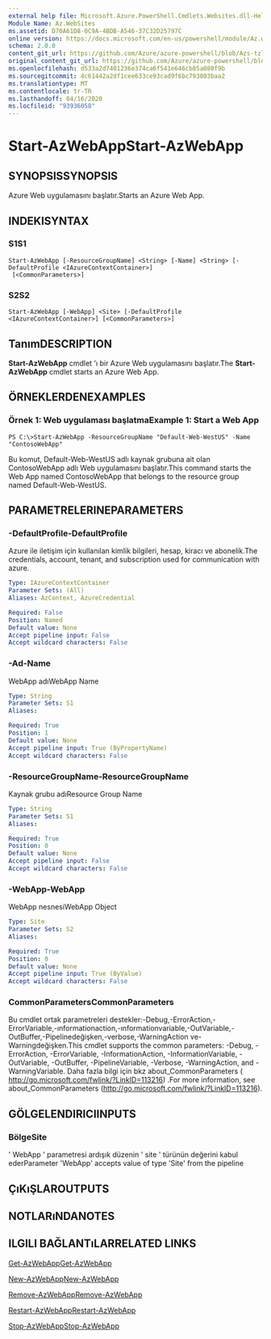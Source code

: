 ```yaml
---
external help file: Microsoft.Azure.PowerShell.Cmdlets.Websites.dll-Help.xml
Module Name: Az.WebSites
ms.assetid: D70A61D8-0C9A-4BDB-A546-37C32D25797C
online version: https://docs.microsoft.com/en-us/powershell/module/Az.websites/start-Azwebapp
schema: 2.0.0
content_git_url: https://github.com/Azure/azure-powershell/blob/Azs-tzl/src/Websites/Websites/help/Start-AzWebApp.md
original_content_git_url: https://github.com/Azure/azure-powershell/blob/Azs-tzl/src/Websites/Websites/help/Start-AzWebApp.md
ms.openlocfilehash: d533a2d7401236e374ca6f541e646cb85a080f9b
ms.sourcegitcommit: 4c61442a2df1cee633ce93cad9f6bc793803baa2
ms.translationtype: MT
ms.contentlocale: tr-TR
ms.lasthandoff: 04/16/2020
ms.locfileid: "93936058"
---
```

# <span data-ttu-id="355cd-101">Start-AzWebApp</span><span class="sxs-lookup"><span data-stu-id="355cd-101">Start-AzWebApp</span></span>

## <span data-ttu-id="355cd-102">SYNOPSIS</span><span class="sxs-lookup"><span data-stu-id="355cd-102">SYNOPSIS</span></span>
<span data-ttu-id="355cd-103">Azure Web uygulamasını başlatır.</span><span class="sxs-lookup"><span data-stu-id="355cd-103">Starts an Azure Web App.</span></span>

## <span data-ttu-id="355cd-104">INDEKI</span><span class="sxs-lookup"><span data-stu-id="355cd-104">SYNTAX</span></span>

### <span data-ttu-id="355cd-105">S1</span><span class="sxs-lookup"><span data-stu-id="355cd-105">S1</span></span>
```
Start-AzWebApp [-ResourceGroupName] <String> [-Name] <String> [-DefaultProfile <IAzureContextContainer>]
 [<CommonParameters>]
```

### <span data-ttu-id="355cd-106">S2</span><span class="sxs-lookup"><span data-stu-id="355cd-106">S2</span></span>
```
Start-AzWebApp [-WebApp] <Site> [-DefaultProfile <IAzureContextContainer>] [<CommonParameters>]
```

## <span data-ttu-id="355cd-107">Tanım</span><span class="sxs-lookup"><span data-stu-id="355cd-107">DESCRIPTION</span></span>
<span data-ttu-id="355cd-108">**Start-AzWebApp** cmdlet 'ı bir Azure Web uygulamasını başlatır.</span><span class="sxs-lookup"><span data-stu-id="355cd-108">The **Start-AzWebApp** cmdlet starts an Azure Web App.</span></span>

## <span data-ttu-id="355cd-109">ÖRNEKLERDEN</span><span class="sxs-lookup"><span data-stu-id="355cd-109">EXAMPLES</span></span>

### <span data-ttu-id="355cd-110">Örnek 1: Web uygulaması başlatma</span><span class="sxs-lookup"><span data-stu-id="355cd-110">Example 1: Start a Web App</span></span>
```
PS C:\>Start-AzWebApp -ResourceGroupName "Default-Web-WestUS" -Name "ContosoWebApp"
```

<span data-ttu-id="355cd-111">Bu komut, Default-Web-WestUS adlı kaynak grubuna ait olan ContosoWebApp adlı Web uygulamasını başlatır.</span><span class="sxs-lookup"><span data-stu-id="355cd-111">This command starts the Web App named ContosoWebApp that belongs to the resource group named Default-Web-WestUS.</span></span>

## <span data-ttu-id="355cd-112">PARAMETRELERINE</span><span class="sxs-lookup"><span data-stu-id="355cd-112">PARAMETERS</span></span>

### <span data-ttu-id="355cd-113">-DefaultProfile</span><span class="sxs-lookup"><span data-stu-id="355cd-113">-DefaultProfile</span></span>
<span data-ttu-id="355cd-114">Azure ile iletişim için kullanılan kimlik bilgileri, hesap, kiracı ve abonelik.</span><span class="sxs-lookup"><span data-stu-id="355cd-114">The credentials, account, tenant, and subscription used for communication with azure.</span></span>

```yaml
Type: IAzureContextContainer
Parameter Sets: (All)
Aliases: AzContext, AzureCredential

Required: False
Position: Named
Default value: None
Accept pipeline input: False
Accept wildcard characters: False
```

### <span data-ttu-id="355cd-115">-Ad</span><span class="sxs-lookup"><span data-stu-id="355cd-115">-Name</span></span>
<span data-ttu-id="355cd-116">WebApp adı</span><span class="sxs-lookup"><span data-stu-id="355cd-116">WebApp Name</span></span>

```yaml
Type: String
Parameter Sets: S1
Aliases: 

Required: True
Position: 1
Default value: None
Accept pipeline input: True (ByPropertyName)
Accept wildcard characters: False
```

### <span data-ttu-id="355cd-117">-ResourceGroupName</span><span class="sxs-lookup"><span data-stu-id="355cd-117">-ResourceGroupName</span></span>
<span data-ttu-id="355cd-118">Kaynak grubu adı</span><span class="sxs-lookup"><span data-stu-id="355cd-118">Resource Group Name</span></span>

```yaml
Type: String
Parameter Sets: S1
Aliases: 

Required: True
Position: 0
Default value: None
Accept pipeline input: False
Accept wildcard characters: False
```

### <span data-ttu-id="355cd-119">-WebApp</span><span class="sxs-lookup"><span data-stu-id="355cd-119">-WebApp</span></span>
<span data-ttu-id="355cd-120">WebApp nesnesi</span><span class="sxs-lookup"><span data-stu-id="355cd-120">WebApp Object</span></span>

```yaml
Type: Site
Parameter Sets: S2
Aliases: 

Required: True
Position: 0
Default value: None
Accept pipeline input: True (ByValue)
Accept wildcard characters: False
```

### <span data-ttu-id="355cd-121">CommonParameters</span><span class="sxs-lookup"><span data-stu-id="355cd-121">CommonParameters</span></span>
<span data-ttu-id="355cd-122">Bu cmdlet ortak parametreleri destekler:-Debug,-ErrorAction,-ErrorVariable,-ınformationaction,-ınformationvariable,-OutVariable,-OutBuffer,-Pipelinedeğişken,-verbose,-WarningAction ve-Warningdeğişken.</span><span class="sxs-lookup"><span data-stu-id="355cd-122">This cmdlet supports the common parameters: -Debug, -ErrorAction, -ErrorVariable, -InformationAction, -InformationVariable, -OutVariable, -OutBuffer, -PipelineVariable, -Verbose, -WarningAction, and -WarningVariable.</span></span> <span data-ttu-id="355cd-123">Daha fazla bilgi için bkz about_CommonParameters ( http://go.microsoft.com/fwlink/?LinkID=113216) .</span><span class="sxs-lookup"><span data-stu-id="355cd-123">For more information, see about_CommonParameters (http://go.microsoft.com/fwlink/?LinkID=113216).</span></span>

## <span data-ttu-id="355cd-124">GÖLGELENDIRICI</span><span class="sxs-lookup"><span data-stu-id="355cd-124">INPUTS</span></span>

### <span data-ttu-id="355cd-125">Bölge</span><span class="sxs-lookup"><span data-stu-id="355cd-125">Site</span></span>
<span data-ttu-id="355cd-126">' WebApp ' parametresi ardışık düzenin ' site ' türünün değerini kabul eder</span><span class="sxs-lookup"><span data-stu-id="355cd-126">Parameter 'WebApp' accepts value of type 'Site' from the pipeline</span></span>

## <span data-ttu-id="355cd-127">ÇıKıŞLAR</span><span class="sxs-lookup"><span data-stu-id="355cd-127">OUTPUTS</span></span>

## <span data-ttu-id="355cd-128">NOTLARıNDA</span><span class="sxs-lookup"><span data-stu-id="355cd-128">NOTES</span></span>

## <span data-ttu-id="355cd-129">ILGILI BAĞLANTıLAR</span><span class="sxs-lookup"><span data-stu-id="355cd-129">RELATED LINKS</span></span>

[<span data-ttu-id="355cd-130">Get-AzWebApp</span><span class="sxs-lookup"><span data-stu-id="355cd-130">Get-AzWebApp</span></span>](./Get-AzWebApp.md)

[<span data-ttu-id="355cd-131">New-AzWebApp</span><span class="sxs-lookup"><span data-stu-id="355cd-131">New-AzWebApp</span></span>](./New-AzWebApp.md)

[<span data-ttu-id="355cd-132">Remove-AzWebApp</span><span class="sxs-lookup"><span data-stu-id="355cd-132">Remove-AzWebApp</span></span>](./Remove-AzWebApp.md)

[<span data-ttu-id="355cd-133">Restart-AzWebApp</span><span class="sxs-lookup"><span data-stu-id="355cd-133">Restart-AzWebApp</span></span>](./Restart-AzWebApp.md)

[<span data-ttu-id="355cd-134">Stop-AzWebApp</span><span class="sxs-lookup"><span data-stu-id="355cd-134">Stop-AzWebApp</span></span>](./Stop-AzWebApp.md)



